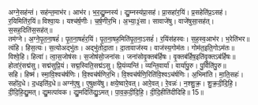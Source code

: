 

  
अग्ने॒सह॑न्तं। सह॑न्त॒माभ॑र। आभ॑र। भ॒र॒द्यु॒म्नस्य॑। द्यु॒म्नस्य॑प्रा॒सह॑। प्रा॒सहा॑र॒यिं। प्र॒सहेति॑प्र॒ऽसह॑। र॒यिमिति॑र॒यिं॥ विश्वा॒यः। यश्च॑र्ष॒णीः। च॒र्ष॒णीर॒भि। अ॒भ्या॒३॒॑सा। सावाजे॑षु। वाजे॑षुसा॒सह॑त्। स॒सह॒दिति॑स॒सह॑त्॥  
तम॑ग्ने। अ॒ग्ने॒पृ॒त॒ना॒षहं॑। पृ॒त॒ना॒षहं॑र॒यिं। पृ॒त॒ना॒षह॒मिति॑पृ॒त॒ना॒ऽसहं॑। र॒यिंस॑हस्वः। स॒ह॒स्व॒आभ॑र। भ॒रेति॑भर॥ त्वंहि। हिस॒त्यः। स॒त्योअद्भु॑तः। अद्भु॑तोदा॒ता। दा॒तावाज॑स्य। वाज॑स्य॒गोम॑तः। गोम॑त॒इति॒गोऽम॑तः॥  
विश्वे॒हि। हित्वा॑। त्वा॒स॒जोष॑सः। स॒जोष॑सो॒जना॑सः। जना॑सोवृ॒क्तब॑र्हिषः। वृ॒क्तब॑र्हिष॒इति॑वृ॒क्तऽब॑र्हिषः॥ होता॑रं॒सद्म॑सु। सद्म॑सुप्रि॒यं। सद्म॒स्विति॒सद्म॑ऽसु। प्रि॒यंव्यन्ति॑। व्यन्ति॒वार्या॑। वार्या॑पु॒रु। पु॒र्विति॑पु॒रु॥  
सहि। हिष्म॑। स्मा॒वि॒श्वच॑र्षणिः। वि॒श्वच॑र्षणिर॒भि। वि॒श्वच॑र्षणि॒रिति॑वि॒श्वऽच॑र्षणिः। अ॒भिमा॑ति। मा॒ति॒सहः॑। सहो॑द॒धे। द॒धइति॑द॒धे॥ अग्न॑ए॒षु। ए॒षुक्षये॑षु। क्षये॒ष्वारे॒वत्। आरे॒वत्। रे॒वन्नः॑। न॒श्शु॒क्र॒। शु॒क्र॒दी॒दि॒हि॒। दी॒दि॒हि॒द्यु॒मत्। द्यु॒मत्पा॑वक। द्यु॒मदिति॑द्यु॒ऽमत्। पा॒व॒क॒दी॒दि॒हि॒। दी॒दि॒हीति॑दीदिहि॥ 15॥  
